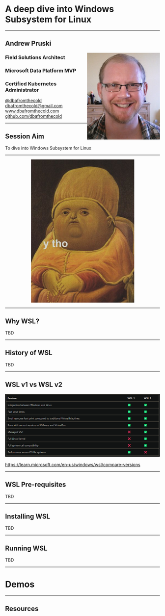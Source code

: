 # A deep dive into Windows Subsystem for Linux

---

## Andrew Pruski

<img src="images/apruski.jpg" style="float: right"/>

### Field Solutions Architect
### Microsoft Data Platform MVP 
### Certified Kubernetes Administrator

<!-- .slide: style="text-align: left;"> -->
<i class="fab fa-twitter"></i><a href="https://twitter.com/dbafromthecold">  @dbafromthecold</a><br>
<i class="fas fa-envelope"></i>  dbafromthecold@gmail.com<br>
<i class="fab fa-wordpress"></i>  www.dbafromthecold.com<br>
<i class="fab fa-github"></i><a href="https://github.com/dbafromthecold">  github.com/dbafromthecold</a>

---

## Session Aim
<!-- .slide: style="text-align: left;"> -->
To dive into Windows Subsystem for Linux

---

<p align="center">
  <img src="images/ytho.png" />
</p>

---

## Why WSL?
<!-- .slide: style="text-align: left;"> -->
TBD

---

## History of WSL
<!-- .slide: style="text-align: left;"> -->
TBD

---

## WSL v1 vs WSL v2
<!-- .slide: style="text-align: left;"> -->

<p align="center">
  <img src="images/wsl1_vs_wsl2.png" />
</p>

https://learn.microsoft.com/en-us/windows/wsl/compare-versions

---

## WSL Pre-requisites
<!-- .slide: style="text-align: left;"> -->
TBD

---

## Installing WSL
<!-- .slide: style="text-align: left;"> -->
TBD

---

## Running WSL
<!-- .slide: style="text-align: left;"> -->
TBD

---

# Demos
<!-- .slide: style="text-align: left;"> -->

---

## Resources


